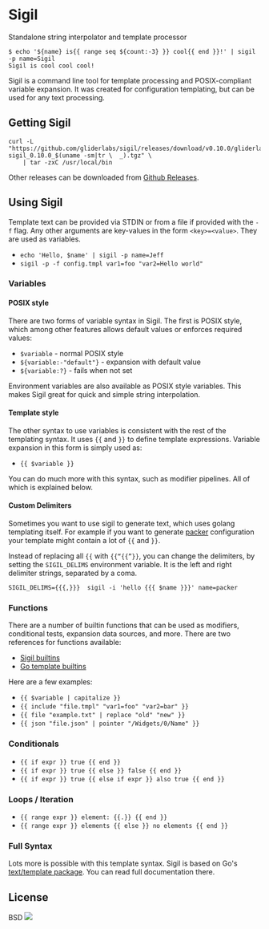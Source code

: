 # Sigil

Standalone string interpolator and template processor

```
$ echo '${name} is{{ range seq ${count:-3} }} cool{{ end }}!' | sigil -p name=Sigil
Sigil is cool cool cool!
```

Sigil is a command line tool for template processing and POSIX-compliant
variable expansion. It was created for configuration templating, but can be used
for any text processing.

## Getting Sigil

```shell
curl -L "https://github.com/gliderlabs/sigil/releases/download/v0.10.0/gliderlabs-sigil_0.10.0_$(uname -sm|tr \  _).tgz" \
    | tar -zxC /usr/local/bin
```

Other releases can be downloaded from [Github Releases](https://github.com/gliderlabs/sigil/releases).

## Using Sigil

Template text can be provided via STDIN or from a file if provided with the `-f`
flag. Any other arguments are key-values in the form `<key>=<value>`. They are
used as variables.

* `echo 'Hello, $name' | sigil -p name=Jeff`
* `sigil -p -f config.tmpl var1=foo "var2=Hello world"`

### Variables

#### POSIX style

There are two forms of variable syntax in Sigil. The first is POSIX style, which
among other features allows default values or enforces required values:

* `$variable` - normal POSIX style
* `${variable:-"default"}` - expansion with default value
* `${variable:?}` - fails when not set

Environment variables are also available as POSIX style variables. This makes
Sigil great for quick and simple string interpolation.

#### Template style

The other syntax to use variables is consistent with the rest of the templating
syntax. It uses `{{` and `}}` to define template expressions. Variable expansion
in this form is simply used as:

* `{{ $variable }}`

You can do much more with this syntax, such as modifier pipelines. All of which
is explained below.

#### Custom Delimiters

Sometimes you want to use sigil to generate text, which uses golang templating itself.
For example if you want to generate [packer](https://www.packer.io/docs/) configuration
your template might contain a lot of `{{` and `}}`.

Instead of replacing all `{{` with `{{“{{”}}`, you can change the delimiters,
by setting the `SIGIL_DELIMS` environment variable. It is the left and right
delimiter strings, separated by a coma.

```
SIGIL_DELIMS={{{,}}}  sigil -i 'hello {{{ $name }}}' name=packer
```

### Functions

There are a number of builtin functions that can be used as modifiers,
conditional tests, expansion data sources, and more. There are two references
for functions available:

* [Sigil builtins](http://godoc.org/github.com/gliderlabs/sigil/builtin)
* [Go template builtins](http://golang.org/pkg/text/template/#hdr-Functions)

Here are a few examples:

* `{{ $variable | capitalize }}`
* `{{ include "file.tmpl" "var1=foo" "var2=bar" }}`
* `{{ file "example.txt" | replace "old" "new" }}`
* `{{ json "file.json" | pointer "/Widgets/0/Name" }}`

### Conditionals

* `{{ if expr }} true {{ end }}`
* `{{ if expr }} true {{ else }} false {{ end }}`
* `{{ if expr }} true {{ else if expr }} also true {{ end }}`

### Loops / Iteration

* `{{ range expr }} element: {{.}} {{ end }}`
* `{{ range expr }} elements {{ else }} no elements {{ end }}`

### Full Syntax

Lots more is possible with this template syntax. Sigil is based on Go's
[text/template package](http://golang.org/pkg/text/template/). You can read full
documentation there.

## License

BSD
<img src="https://ga-beacon.appspot.com/UA-58928488-2/sigil/readme?pixel" />
